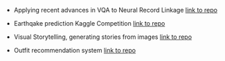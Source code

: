 * Applying recent advances in VQA to Neural Record Linkage [link to repo](https://github.com/msmilevski/nrl)

* Earthqake prediction Kaggle Competition [link to repo](https://github.com/msmilevski/mlp_lanl_earthquake_prediction)

* Visual Storytelling, generating stories from images [link to repo](https://github.com/msmilevski/ai-visual-storytelling-seq2seq)

* Outfit recommendation system [link to repo](https://github.com/msmilevski/proekt_iis)
